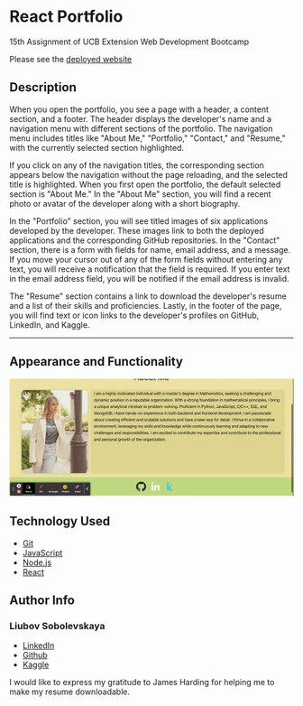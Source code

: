 # React Portfolio
15th Assignment of UCB Extension Web Development Bootcamp

Please see the [deployed website](https://liubovsobolevskaya.github.io/react-portfolio)

## Description

When you open the portfolio, you see a page with a header, a content section, and a footer. The header displays the developer's name and a navigation menu with different sections of the portfolio. The navigation menu includes titles like "About Me," "Portfolio," "Contact," and "Resume," with the currently selected section highlighted.

If you click on any of the navigation titles, the corresponding section appears below the navigation without the page reloading, and the selected title is highlighted. When you first open the portfolio, the default selected section is "About Me." In the "About Me" section, you will find a recent photo or avatar of the developer along with a short biography.

In the "Portfolio" section, you will see titled images of six applications developed by the developer. These images link to both the deployed applications and the corresponding GitHub repositories. In the "Contact" section, there is a form with fields for name, email address, and a message. If you move your cursor out of any of the form fields without entering any text, you will receive a notification that the field is required. If you enter text in the email address field, you will be notified if the email address is invalid.

The "Resume" section contains a link to download the developer's resume and a list of their skills and proficiencies. Lastly, in the footer of the page, you will find text or icon links to the developer's profiles on GitHub, LinkedIn, and Kaggle.

---
## Appearance and Functionality
![](assets/apperance.gif)

## Technology Used

- [Git](https://git-scm.com/)
- [JavaScript](https://www.javascript.com/)
- [Node.js](https://nodejs.dev/)
- [React](https://react.dev/)


## Author Info

### Liubov Sobolevskaya

- [LinkedIn](https://www.linkedin.com/in/liubov-sobolevskaya/)
- [Github](https://github.com/LiubovSobolevskaya)
- [Kaggle](https://www.kaggle.com/lyubovsobolevskaya)

I would like to express my gratitude to James Harding for helping me to make my resume downloadable.
